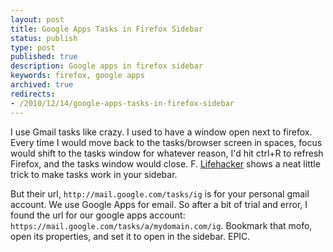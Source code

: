 ```yaml
---
layout: post
title: Google Apps Tasks in Firefox Sidebar
status: publish
type: post
published: true
description: Google apps in firefox sidebar
keywords: firefox, google apps
archived: true
redirects:
- /2010/12/14/google-apps-tasks-in-firefox-sidebar
---
```


I use Gmail tasks like crazy. I used to have a window open next to firefox. Every time I would
move back to the tasks/browser screen in spaces, focus would shift to the tasks window for
whatever reason, I'd hit ctrl+R to refresh Firefox, and the tasks window would close. F.
[Lifehacker](http://lifehacker.com/5145357/add-gmail-tasks-to-your-firefox-sidebar) shows a neat
little trick to make tasks work in your sidebar.

But their url, `http://mail.google.com/tasks/ig` is for your personal gmail account. We use
Google Apps for email. So after a bit of trial and error, I found the url for our google apps
account: `https://mail.google.com/tasks/a/mydomain.com/ig`. Bookmark that mofo, open its
properties, and set it to open in the sidebar. EPIC.
